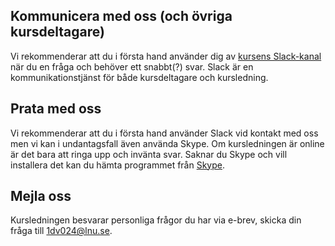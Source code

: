 ## Kommunicera med oss (och övriga kursdeltagare)

Vi rekommenderar att du i första hand använder dig av <a href="https://coursepress.slack.com/messages/1dv024-oop/details/">kursens Slack-kanal</a> när du en fråga och behöver ett snabbt(?) svar. Slack är en kommunikationstjänst för både kursdeltagare och kursledning.

## Prata med oss

Vi rekommenderar att du i första hand använder Slack vid kontakt med oss men vi kan i undantagsfall även använda Skype. Om kursledningen är online är det bara att ringa upp och invänta svar. Saknar du Skype och vill installera det kan du hämta programmet från <a href="http://www.skype.com/">Skype</a>.

## Mejla oss

Kursledningen besvarar personliga frågor du har via e-brev, skicka din fråga till <a href="mailto:1dv021@lnu.se">1dv024@lnu.se</a>.
